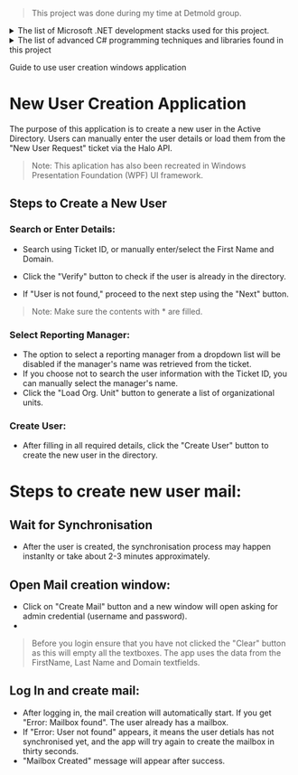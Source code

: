 > This project was done during my time at Detmold group.

<details>
 <summary>
The list of Microsoft .NET development stacks used for this project.
</summary>
  
|      |           |
|-----:|-----------|
|     1| .NET      |
|     2| C#        |
|     3| Powershell|  

</details>

  
<details>
<summary>The list of advanced C# programming techniques and libraries found in this project</summary>
  
|      |           |
|-----:|-----------|
|     1|   APIs    |
|     2| PowerShell runspaces and commands|
|     3| Asynchronous Tasks |
|     4| Classes|
|     5| RestSharp|
|     6| Dictionaries and Lists|
|     7| CSV Helper Library |
|     8| JSON.Net|
|     9| THreding Tasks |
  
</details>

Guide to use user creation windows application
  
# New User Creation Application

The purpose of this application is to create a new user in the Active Directory. Users can manually enter the user details or load them from the "New User Request" ticket via the Halo API. 

>  Note: This aplication has also been recreated in Windows Presentation Foundation (WPF) UI framework.

## Steps to Create a New User
### Search or Enter Details:

- Search using Ticket ID, or manually enter/select the First Name and Domain.

- Click the "Verify" button to check if the user is already in the directory.

- If "User is not found," proceed to the next step using the "Next" button.

> Note: Make sure the contents with * are filled.

### Select Reporting Manager:

- The option to select a reporting manager from a dropdown list will be disabled if the manager's name was retrieved from the ticket.
- If you choose not to search the user information with the Ticket ID, you can manually select the manager's name.
- Click the "Load Org. Unit" button to generate a list of organizational units.

### Create User:

- After filling in all required details, click the "Create User" button to create the new user in the directory.

# Steps to create new user mail:
## Wait for Synchronisation
- After the user is created, the synchronisation process may happen instanlty or take about 2-3 minutes approximately.

## Open Mail creation window:
- Click on "Create Mail" button and a new window will open asking for admin credential (username and password).
- 
 > Before you login ensure that you have not clicked the "Clear" button as this will empty all the textboxes. The app uses the data from the FirstName, Last Name and Domain textfields.


## Log In and create mail:

- After logging in, the mail creation will automatically start. If you get "Error: Mailbox found". The user already has a mailbox.
- If "Error: User not found" appears, it means the user detials has not synchronised yet, and the app will try again to create the mailbox in thirty seconds.
- "Mailbox Created" message will appear after success.
  


















